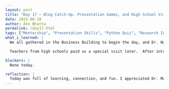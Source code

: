 ```yaml
---
layout: post  
title: "Day 17 – Blog Catch-Up, Presentation Games, and High School Visitors"  
date: 2025-06-18  
author: Ato Bhatta  
permalink: /day17.html  
tags: ["Mentorship", "Presentation Skills", "Python Quiz", "Research Introduction"]  
what_i_learned: |
  We all gathered in the Business Building to begin the day, and Dr. Naja Mack provided us with a useful rundown of the format for our daily blog and video submissions.  She discussed the appropriate length and topic, which helped me better understand what is required of me on a daily basis.  We then played a fun game in which we had to use only words from the title to describe our study topic in 30 seconds.  Although shockingly difficult, it was a lot of fun.  The morning session was made more lively and engaging by the subsequent team-led game. 

  Teachers from high schools paid us a special visit later.  After introducing ourselves outside, we had a Q&A session during which Mr Richard inquired about our research, our findings, and our initial experiences.  It was pleasant to share our knowledge and think back on our journey.  The high school instructor had never taken a Python quiz before, so our mentor led one after the break.  It was entertaining and interactive.  We also took the time to guide them through our research introduction and show them our projects.  Presenting and outlining what we have been accumulating over the past three days felt terrific.

blockers: |
  None today.

reflection: |
  Today was full of learning, connection, and fun. I appreciated Dr. Mack’s guidance on how to structure our posts better and found the presentation games both helpful and entertaining. Meeting the high school teachers reminded me how far we've come and gave me a chance to practice my communication skills. Sharing our work and doing the Python quiz with them added a new layer of confidence to my learning. Days like this make research feel more engaging and collaborative.
---
```


